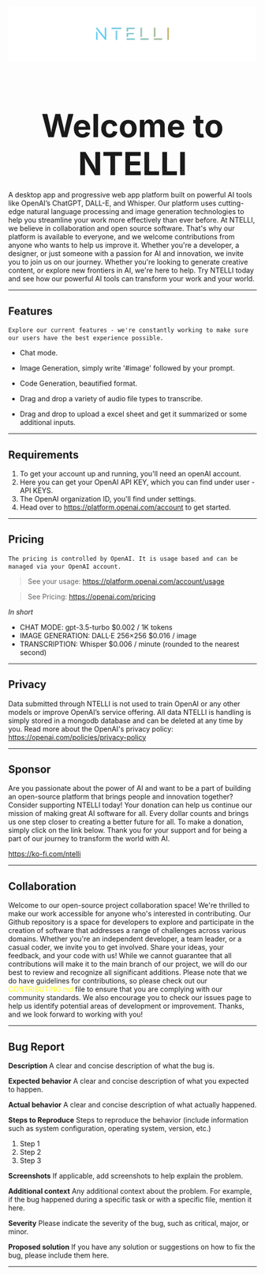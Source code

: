 ![NTELLI](/public/banner.png)

<h1 style="font-size:4rem; width:100%; text-align:center; margin-bottom: 1rem"}> Welcome to NTELLI</h1>

A desktop app and progressive web app platform built on powerful AI tools like OpenAI’s
ChatGPT, DALL-E, and Whisper. Our platform uses cutting-edge natural language processing and image
generation technologies to help you streamline your work more effectively than ever before. At NTELLI, we
believe in collaboration and open source software. That's why our platform is available to everyone, and we
welcome contributions from anyone who wants to help us improve it. Whether you're a developer, a designer,
or just someone with a passion for AI and innovation, we invite you to join us on our journey. Whether
you're looking to generate creative content, or explore new frontiers in AI, we're here to help. Try NTELLI
today and see how our powerful AI tools can transform your work and your world.

---

## Features

    Explore our current features - we're constantly working to make sure our users have the best experience possible.

- Chat mode.

- Image Generation, simply write '#image' followed by your prompt.

- Code Generation, beautified format.

- Drag and drop a variety of audio file types to transcribe.

- Drag and drop to upload a excel sheet and get it summarized or some additional inputs.

---

## **Requirements**

1. To get your account up and running, you'll need an openAI account.
2. Here you can get your OpenAI API KEY, which you can find under user - API KEYS.
3. The OpenAI organization ID, you'll find under settings.
4. Head over to https://platform.openai.com/account to get started.

---

## Pricing

    The pricing is controlled by OpenAI. It is usage based and can be managed via your OpenAI account.

> See your usage: https://platform.openai.com/account/usage

> See Pricing: https://openai.com/pricing

_In short_

- CHAT MODE: gpt-3.5-turbo $0.002 / 1K tokens
- IMAGE GENERATION: DALL·E 256×256 $0.016 / image
- TRANSCRIPTION: Whisper $0.006 / minute (rounded to the nearest second)

---

## Privacy

Data submitted through NTELLI is not used to train OpenAI or any other models or improve OpenAI’s service
offering. All data NTELLI is handling is simply stored in a mongodb database and can be deleted at any time by you.
Read more about the OpenAI's privacy policy: https://openai.com/policies/privacy-policy

---

## Sponsor

Are you passionate about the power of AI and want to be a part of building an open-source platform that brings people and innovation together? Consider supporting NTELLI today! Your donation can help us continue our mission of making great AI software for all. Every dollar counts and brings us one step closer to creating a better future for all. To make a donation, simply click on the link below. Thank you for your support and for being a part of our journey to transform the world with AI.

https://ko-fi.com/ntelli

---

## **Collaboration**

Welcome to our open-source project collaboration space! We're thrilled to make our work accessible for anyone who's interested in contributing. Our Github repository is a space for developers to explore and participate in the creation of software that addresses a range of challenges across various domains.
Whether you're an independent developer, a team leader, or a casual coder, we invite you to get involved. Share your ideas, your feedback, and your code with us! While we cannot guarantee that all contributions will make it to the main branch of our project, we will do our best to review and recognize all significant additions.
Please note that we do have guidelines for contributions, so please check out our <span style="color:yellow">CONTRIBUTING.md</span> file to ensure that you are complying with our community standards. We also encourage you to check our issues page to help us identify potential areas of development or improvement.
Thanks, and we look forward to working with you!

---

## Bug Report

**Description**
A clear and concise description of what the bug is.

**Expected behavior**
A clear and concise description of what you expected to happen.

**Actual behavior**
A clear and concise description of what actually happened.

**Steps to Reproduce**
Steps to reproduce the behavior (include information such as system configuration, operating system, version, etc.)

1. Step 1
2. Step 2
3. Step 3

**Screenshots**
If applicable, add screenshots to help explain the problem.

**Additional context**
Any additional context about the problem. For example, if the bug happened during a specific task or with a specific file, mention it here.

**Severity**
Please indicate the severity of the bug, such as critical, major, or minor.

**Proposed solution**
If you have any solution or suggestions on how to fix the bug, please include them here.

---
